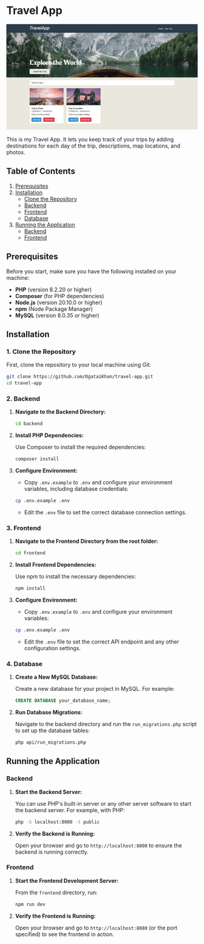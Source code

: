 # Travel App

![Travel App Home Page](assets/travel-app-readme-1.png)

This is my Travel App. It lets you keep track of your trips by adding destinations for each day of the trip, descriptions, map locations, and photos.

## Table of Contents

1. [Prerequisites](#prerequisites)
2. [Installation](#installation)
   - [Clone the Repository](#clone-the-repository)
   - [Backend](#backend)
   - [Frontend](#frontend)
   - [Database](#database)
3. [Running the Application](#running-the-application)
   - [Backend](#backend-1)
   - [Frontend](#frontend-1)

## Prerequisites

Before you start, make sure you have the following installed on your machine:

- **PHP** (version 8.2.20 or higher)
- **Composer** (for PHP dependencies)
- **Node.js** (version 20.10.0 or higher)
- **npm** (Node Package Manager)
- **MySQL** (version 8.0.35 or higher)

## Installation

### 1. Clone the Repository

First, clone the repository to your local machine using Git:

```sh
git clone https://github.com/OgataiKhan/travel-app.git
cd travel-app
```

### 2. Backend

1. **Navigate to the Backend Directory:**

    ```sh
    cd backend
    ```

2. **Install PHP Dependencies:**

    Use Composer to install the required dependencies:

    ```sh
    composer install
    ```

3. **Configure Environment:**

    - Copy `.env.example` to `.env` and configure your environment variables, including database credentials:

    ```sh
    cp .env.example .env
    ```

    - Edit the `.env` file to set the correct database connection settings.

### 3. Frontend

1. **Navigate to the Frontend Directory from the root folder:**

    ```sh
    cd frontend
    ```

2. **Install Frontend Dependencies:**

    Use npm to install the necessary dependencies:

    ```sh
    npm install
    ```

3. **Configure Environment:**

    - Copy `.env.example` to `.env` and configure your environment variables:

    ```sh
    cp .env.example .env
    ```

    - Edit the `.env` file to set the correct API endpoint and any other configuration settings.

### 4. Database

1. **Create a New MySQL Database:**

    Create a new database for your project in MySQL. For example:

    ```sql
    CREATE DATABASE your_database_name;
    ```

2. **Run Database Migrations:**

    Navigate to the backend directory and run the `run_migrations.php` script to set up the database tables:

    ```sh
    php api/run_migrations.php
    ```

## Running the Application

### Backend

1. **Start the Backend Server:**

    You can use PHP's built-in server or any other server software to start the backend server. For example, with PHP:

    ```sh
    php -S localhost:8000 -t public
    ```

2. **Verify the Backend is Running:**

    Open your browser and go to `http://localhost:8000` to ensure the backend is running correctly.

### Frontend

1. **Start the Frontend Development Server:**

    From the `frontend` directory, run:

    ```sh
    npm run dev
    ```

2. **Verify the Frontend is Running:**

    Open your browser and go to `http://localhost:8080` (or the port specified) to see the frontend in action.
